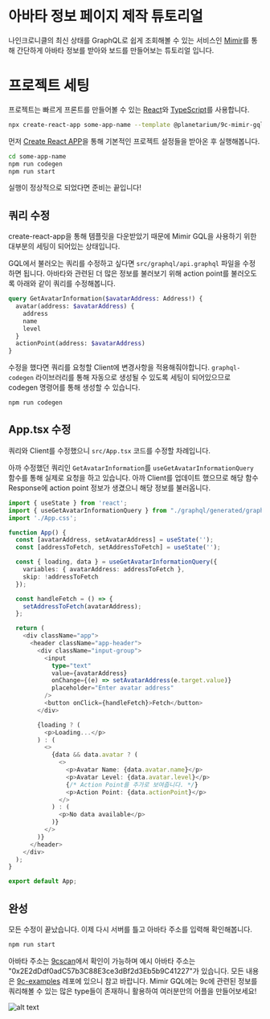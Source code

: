 # 아바타 정보 페이지 제작 튜토리얼 
나인크로니클의 최신 상태를 GraphQL로 쉽게 조회해볼 수 있는 서비스인 [Mimir](../../network/get-state/get-state-with-mimir-graphql)를 통해 간단하게 아바타 정보를 받아와 보드를 만들어보는 튜토리얼 입니다.

# 프로젝트 세팅
프로젝트는 빠르게 프론트를 만들어볼 수 있는 [React](https://react.dev/)와 [TypeScript](https://www.typescriptlang.org/)를 사용합니다.

```sh
npx create-react-app some-app-name --template @planetarium/9c-mimir-gql
```
먼저 [Create React APP](https://create-react-app.dev/)을 통해 기본적인 프로젝트 설정들을 받아온 후 실행해봅니다.

```sh
cd some-app-name
npm run codegen
npm run start
```

실행이 정상적으로 되었다면 준비는 끝입니다!

## 쿼리 수정
create-react-app을 통해 템플릿을 다운받았기 때문에 Mimir GQL을 사용하기 위한 대부분의 세팅이 되어있는 상태입니다.

GQL에서 불러오는 쿼리를 수정하고 싶다면 `src/graphql/api.graphql` 파일을 수정하면 됩니다. 아바타와 관련된 더 많은 정보를 불러보기 위해 action point를 불러오도록 아래와 같이 쿼리를 수정해봅니다.

```graphql
query GetAvatarInformation($avatarAddress: Address!) {
  avatar(address: $avatarAddress) {
    address
    name
    level
  }
  actionPoint(address: $avatarAddress)
}
```

수정을 했다면 쿼리를 요청할 Client에 변경사항을 적용해줘야합니다. `graphql-codegen` 라이브러리를 통해 자동으로 생성될 수 있도록 세팅이 되어있으므로 codegen 명령어를 통해 생성할 수 있습니다.
```sh
npm run codegen
```

## App.tsx 수정
쿼리와 Client를 수정했으니 `src/App.tsx` 코드를 수정할 차례입니다.

아까 수정했던 쿼리인 `GetAvatarInformation`를 `useGetAvatarInformationQuery` 함수를 통해 실제로 요청을 하고 있습니다. 아까 Client를 업데이트 했으므로 해당 함수 Response에 action point 정보가 생겼으니 해당 정보를 불러옵니다.
```typescript
import { useState } from 'react';
import { useGetAvatarInformationQuery } from "./graphql/generated/graphql";
import './App.css';

function App() {
  const [avatarAddress, setAvatarAddress] = useState('');
  const [addressToFetch, setAddressToFetch] = useState('');

  const { loading, data } = useGetAvatarInformationQuery({
    variables: { avatarAddress: addressToFetch },
    skip: !addressToFetch
  });

  const handleFetch = () => {
    setAddressToFetch(avatarAddress);
  };

  return (
    <div className="app">
      <header className="app-header">
        <div className="input-group">
          <input
            type="text"
            value={avatarAddress}
            onChange={(e) => setAvatarAddress(e.target.value)}
            placeholder="Enter avatar address"
          />
          <button onClick={handleFetch}>Fetch</button>
        </div>

        {loading ? (
          <p>Loading...</p>
        ) : (
          <>
            {data && data.avatar ? (
              <>
                <p>Avatar Name: {data.avatar.name}</p>
                <p>Avatar Level: {data.avatar.level}</p>
                {/* Action Point를 추가로 보여줍니다. */}
                <p>Action Point: {data.actionPoint}</p>
              </>
            ) : (
              <p>No data available</p>
            )}
          </>
        )}
      </header>
    </div>
  );
}

export default App;
```

## 완성
모든 수정이 끝났습니다. 이제 다시 서버를 틀고 아바타 주소를 입력해 확인해봅니다.
```sh
npm run start
```

아바타 주소는 [9cscan](https://9cscan.com/)에서 확인이 가능하며 예시 아바타 주소는 "0x2E2dDdf0adC57b3C88E3ce3dBf2d3Eb5b9C41227"가 있습니다.
모든 내용은 [9c-examples](https://github.com/planetarium/9c-examples/tree/main/avatar-information) 레포에 있으니 참고 바랍니다.
Mimir GQL에는 9c에 관련된 정보를 쿼리해볼 수 있는 많은 type들이 존재하니 활용하여 여러분만의 어플을 만들어보세요!

![alt text](/make-avatar-information-website-result.png)
